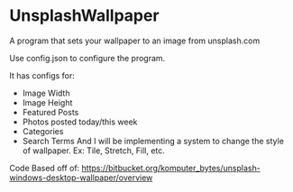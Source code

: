 # UnsplashWallpaper
A program that sets your wallpaper to an image from unsplash.com

Use config.json to configure the program.

It has configs for:
* Image Width
* Image Height
* Featured Posts
* Photos posted today/this week
* Categories
* Search Terms
And I will be implementing a system to change the style of wallpaper. Ex: Tile, Stretch, Fill, etc.

Code Based off of: https://bitbucket.org/komputer_bytes/unsplash-windows-desktop-wallpaper/overview

